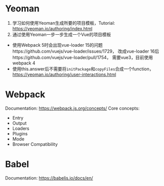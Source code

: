 # Yeoman
1. 学习如何使用Yeoman生成所要的项目模板，Tutorial: https://yeoman.io/authoring/index.html
2. 通过使用Yeoman一步一步生成一个Vue的项目模板
  - 使用Webpack 5时会出现vue-loader 15的问题https://github.com/vuejs/vue-loader/issues/1729， 改成vue-loader 16后https://github.com/vuejs/vue-loader/pull/1754， 需要vue3，目前使用webpack 4
  - 使用this.answer后不需要将`initPackage`和`copyFiles`合成一个function，https://yeoman.io/authoring/user-interactions.html

# Webpack 
Documentation: https://webpack.js.org/concepts/
Core concepts:
  - Entry
  - Output
  - Loaders
  - Plugins
  - Mode
  - Browser Compatibility

# Babel
Documentation: https://babeljs.io/docs/en/
